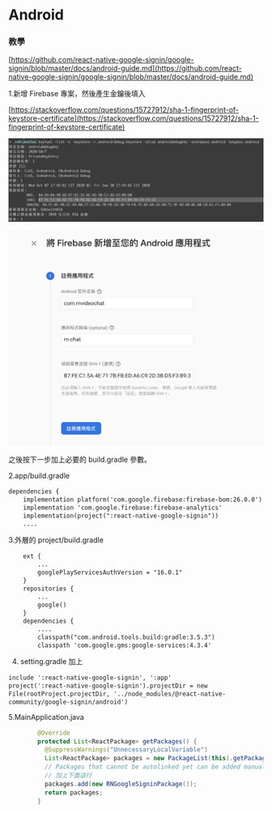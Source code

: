 # Android

### 教學

[https://github.com/react-native-google-signin/google-signin/blob/master/docs/android-guide.md](https://github.com/react-native-google-signin/google-signin/blob/master/docs/android-guide.md)

1.新增 Firebase 專案，然後產生金鑰後填入

[https://stackoverflow.com/questions/15727912/sha-1-fingerprint-of-keystore-certificate](https://stackoverflow.com/questions/15727912/sha-1-fingerprint-of-keystore-certificate)

![](../../.gitbook/assets/jie-tu-20201109-xia-wu-3.55.00.png)

![](../../.gitbook/assets/jie-tu-20201109-xia-wu-3.54.45.png)

之後按下一步加上必要的 build.gradle 參數。

2.app/build.gradle

```text
dependencies {
    implementation platform('com.google.firebase:firebase-bom:26.0.0')
    implementation 'com.google.firebase:firebase-analytics'
    implementation(project(":react-native-google-signin"))
    ....
```

3.外層的 project/build.gradle

```text
    ext {
        ...
        googlePlayServicesAuthVersion = "16.0.1"
    }
    repositories {
        ...
        google()
    }
    dependencies {
        ....
        classpath("com.android.tools.build:gradle:3.5.3")
        classpath 'com.google.gms:google-services:4.3.4'
```

4. setting.gradle 加上

```text
include ':react-native-google-signin', ':app'
project(':react-native-google-signin').projectDir = new File(rootProject.projectDir, '../node_modules/@react-native-community/google-signin/android')
```

5.MainApplication.java

```java
        @Override
        protected List<ReactPackage> getPackages() {
          @SuppressWarnings("UnnecessaryLocalVariable")
          List<ReactPackage> packages = new PackageList(this).getPackages();
          // Packages that cannot be autolinked yet can be added manually here, for example:
          // 加上下面這行
          packages.add(new RNGoogleSigninPackage());
          return packages;
        }
```

